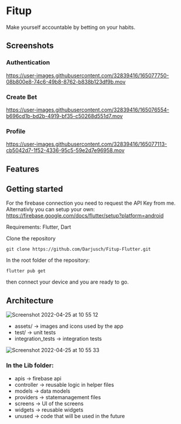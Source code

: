 # Fitup

Make yourself accountable by betting on your habits.

## Screenshots


### Authentication

https://user-images.githubusercontent.com/32839416/165077750-08b800e8-74c6-49b8-8762-b838b123df9b.mov

### Create Bet

https://user-images.githubusercontent.com/32839416/165076554-b696cd1b-bd2b-4919-bf35-c50268d551d7.mov

### Profile

https://user-images.githubusercontent.com/32839416/165077113-cb5042d7-1f52-4336-95c5-59e2d7e96958.mov





## Features

## Getting started

For the firebase connection you need to request the API Key from me.
Alternativly you can setup your own: https://firebase.google.com/docs/flutter/setup?platform=android

Requirements:
Flutter, Dart

Clone the repository

``` git clone https://github.com/Darjusch/Fitup-Flutter.git ```

In the root folder of the repository:

``` flutter pub get ```

then connect your device and you are ready to go.

## Architecture
![Screenshot 2022-04-25 at 10 55 12](https://user-images.githubusercontent.com/32839416/165055488-7e8b652f-8e41-4e51-93fb-54363ab1e473.png)
- assets/ -> images and icons used by the app
- test/ -> unit tests
- integration_tests -> integration tests

![Screenshot 2022-04-25 at 10 55 33](https://user-images.githubusercontent.com/32839416/165055556-b6d4d8a0-813a-40ce-8b4a-f5e41d6c4bcb.png)

### In the Lib folder:
- apis -> firebase api
- controller -> reusable logic in helper files
- models -> data models
- providers -> statemanagement files
- screens -> UI of the screens
- widgets -> reusable widgets
- unused -> code that will be used in the future


